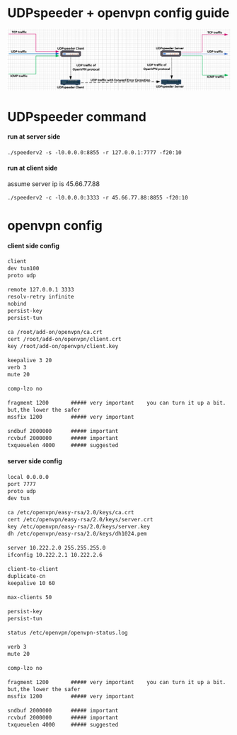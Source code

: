 
# UDPspeeder + openvpn config guide
![image_vpn](/images/en/udpspeeder+openvpn.PNG)

# UDPspeeder command
#### run at server side
```
./speederv2 -s -l0.0.0.0:8855 -r 127.0.0.1:7777 -f20:10
```
#### run at client side
assume server ip is 45.66.77.88
```
./speederv2 -c -l0.0.0.0:3333 -r 45.66.77.88:8855 -f20:10
```

# openvpn config

#### client side config
```
client
dev tun100
proto udp

remote 127.0.0.1 3333
resolv-retry infinite 
nobind 
persist-key 
persist-tun  

ca /root/add-on/openvpn/ca.crt
cert /root/add-on/openvpn/client.crt
key /root/add-on/openvpn/client.key

keepalive 3 20
verb 3
mute 20

comp-lzo no

fragment 1200       ##### very important    you can turn it up a bit. but,the lower the safer
mssfix 1200         ##### very important

sndbuf 2000000      ##### important
rcvbuf 2000000      ##### important
txqueuelen 4000     ##### suggested
```


#### server side config
```
local 0.0.0.0
port 7777 
proto udp
dev tun 

ca /etc/openvpn/easy-rsa/2.0/keys/ca.crt
cert /etc/openvpn/easy-rsa/2.0/keys/server.crt
key /etc/openvpn/easy-rsa/2.0/keys/server.key
dh /etc/openvpn/easy-rsa/2.0/keys/dh1024.pem

server 10.222.2.0 255.255.255.0 
ifconfig 10.222.2.1 10.222.2.6

client-to-client
duplicate-cn 
keepalive 10 60 

max-clients 50

persist-key
persist-tun

status /etc/openvpn/openvpn-status.log

verb 3
mute 20  

comp-lzo no

fragment 1200       ##### very important    you can turn it up a bit. but,the lower the safer
mssfix 1200         ##### very important

sndbuf 2000000      ##### important
rcvbuf 2000000      ##### important
txqueuelen 4000     ##### suggested
```
